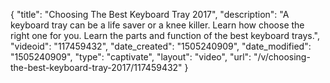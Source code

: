 {
    "title": "Choosing The Best  Keyboard Tray 2017",
    "description": "A keyboard tray can be a life saver or a knee killer. Learn how choose the right one for you. Learn the parts and function of the best keyboard trays.",
    "videoid": "117459432",
    "date_created": "1505240909",
    "date_modified": "1505240909",
    "type": "captivate",
    "layout": "video",
    "url": "\/v\/choosing-the-best-keyboard-tray-2017\/117459432"
}